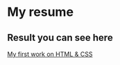 # My resume

## Result you can see here
[My first work on HTML & CSS](http://127.0.0.1:5500/index.html)
